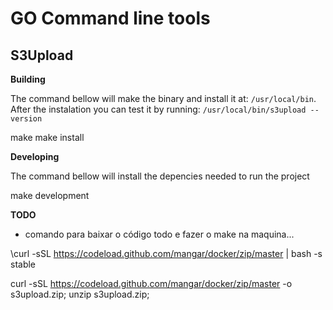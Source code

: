 # GO Command line tools


## S3Upload


__Building__

The command bellow will make the binary and install it at: ```/usr/local/bin```.
After the instalation you can test it by running: ```/usr/local/bin/s3upload --version```


  make
  make install


__Developing__

The command bellow will install the depencies needed to run the project


  make development






__TODO__

- comando para baixar o código todo e fazer o make na maquina...



\curl -sSL https://codeload.github.com/mangar/docker/zip/master | bash -s stable


curl -sSL https://codeload.github.com/mangar/docker/zip/master -o s3upload.zip; unzip s3upload.zip; 